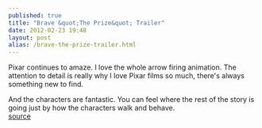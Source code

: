```yaml
---
published: true
title: "Brave &quot;The Prize&quot; Trailer"
date: 2012-02-23 19:48
layout: post
alias: /brave-the-prize-trailer.html
---
```

Pixar continues to amaze. I love the whole arrow firing animation. The attention to detail is really why I love Pixar films so much, there&apos;s always something new to find.

And the characters are fantastic. You can feel where the rest of the story is going just by how the characters walk and behave.
<br /><a href="http://www.youtube.com/watch?v=Y4EZULqhP2E">source</a>
